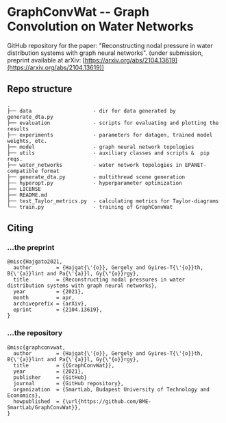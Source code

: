 # GraphConvWat -- Graph Convolution on Water Networks
GitHub repository for the paper: "Reconstructing nodal pressure in water distribution systems with graph neural networks". (under submission, preprint available at arXiv: [https://arxiv.org/abs/2104.13619](https://arxiv.org/abs/2104.13619))

## Repo structure
```
.
├── data                    - dir for data generated by generate_dta.py
├── evaluation              - scripts for evaluating and plotting the results
├── experiments             - parameters for datagen, trained model weights, etc.
├── model                   - graph neural network topologies
├── utils                   - auxiliary classes and scripts &  pip reqs.
├── water_networks          - water network topologies in EPANET-compatible format
├── generate_dta.py         - multithread scene generation
├── hyperopt.py             - hyperparameter optimization
├── LICENSE
├── README.md
├── test_Taylor_metrics.py  - calculating metrics for Taylor-diagrams
└── train.py                - training of GraphConvWat
```

## Citing
### ...the preprint
```
@misc{Hajgato2021,
  author        = {Hajgat{\'{o}}, Gergely and Gyires-T{\'{o}}th, B{\'{a}}lint and Pa{\'{a}}l, Gy{\"{o}}rgy},
  title         = {Reconstructing nodal pressures in water distribution systems with graph neural networks},
  year          = {2021},
  month         = apr,
  archiveprefix = {arXiv},
  eprint        = {2104.13619},
}
```

### ...the repository
```
@misc{graphconvwat,
  author        = {Hajgat{\'{o}}, Gergely and Gyires-T{\'{o}}th, B{\'{a}}lint and Pa{\'{a}}l, Gy{\"{o}}rgy},
  title         = {{GraphConvWat}},
  year          = {2021},
  publisher     = {GitHub}
  journal       = {GitHub repository},
  organization  = {SmartLab, Budapest University of Technology and Economics},
  howpublished  = {\url{https://github.com/BME-SmartLab/GraphConvWat}},
}
```
